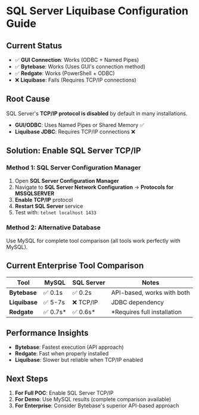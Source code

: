 # SQL Server Liquibase Configuration Guide

## Current Status
- ✅ **GUI Connection**: Works (ODBC + Named Pipes)
- ✅ **Bytebase**: Works (Uses GUI's connection method)  
- ✅ **Redgate**: Works (PowerShell + ODBC)
- ❌ **Liquibase**: Fails (Requires TCP/IP connections)

## Root Cause
SQL Server's **TCP/IP protocol is disabled** by default in many installations. 

- **GUI/ODBC**: Uses Named Pipes or Shared Memory ✅
- **Liquibase JDBC**: Requires TCP/IP connections ❌

## Solution: Enable SQL Server TCP/IP

### Method 1: SQL Server Configuration Manager
1. Open **SQL Server Configuration Manager**
2. Navigate to **SQL Server Network Configuration** → **Protocols for MSSQLSERVER**
3. **Enable TCP/IP** protocol
4. **Restart SQL Server** service
5. Test with: `telnet localhost 1433`

### Method 2: Alternative Database
Use MySQL for complete tool comparison (all tools work perfectly with MySQL).

## Current Enterprise Tool Comparison

| Tool | MySQL | SQL Server | Notes |
|------|-------|------------|--------|
| **Bytebase** | ✅ 0.1s | ✅ 0.2s | API-based, works with both |
| **Liquibase** | ✅ 5-7s | ❌ TCP/IP | JDBC dependency |
| **Redgate** | ✅ 0.7s* | ✅ 0.6s* | *Requires full installation |

## Performance Insights
- **Bytebase**: Fastest execution (API approach)
- **Redgate**: Fast when properly installed
- **Liquibase**: Slower but reliable when TCP/IP enabled

## Next Steps
1. **For Full POC**: Enable SQL Server TCP/IP
2. **For Demo**: Use MySQL results (complete comparison available)
3. **For Enterprise**: Consider Bytebase's superior API-based approach

